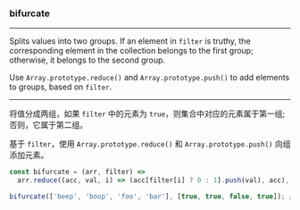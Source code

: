 ### bifurcate

------------

Splits values into two groups. If an element in `filter` is truthy, the corresponding element in the collection belongs to the first group; otherwise, it belongs to the second group.

Use `Array.prototype.reduce()` and `Array.prototype.push()` to add elements to groups, based on `filter`.

------------

将值分成两组，如果 `filter` 中的元素为 `true`，则集合中对应的元素属于第一组;否则，它属于第二组。

基于 `filter`，使用 `Array.prototype.reduce()` 和 `Array.prototype.push()` 向组添加元素。

```js
const bifurcate = (arr, filter) =>
  arr.reduce((acc, val, i) => (acc[filter[i] ? 0 : 1].push(val), acc), [[], []]);
```

```js
bifurcate(['beep', 'boop', 'foo', 'bar'], [true, true, false, true]); // [ ['beep', 'boop', 'bar'], ['foo'] ]
```
